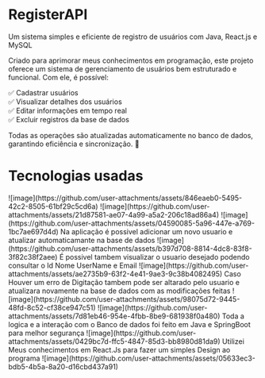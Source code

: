 # RegisterAPI
Um sistema simples e eficiente de registro de usuários com Java, React.js e MySQL

Criado para aprimorar meus conhecimentos em programação, este projeto oferece um sistema de gerenciamento de usuários bem estruturado e funcional. Com ele, é possível:

✅ Cadastrar usuários<br>
✅ Visualizar detalhes dos usuários<br>
✅ Editar informações em tempo real<br>
✅ Excluir registros da base de dados<br>

Todas as operações são atualizadas automaticamente no banco de dados, garantindo eficiência e sincronização. 🚀
<h1>Tecnologias usadas</h1>
![image](https://github.com/user-attachments/assets/846eaeb0-5495-42c2-8505-61bf29c5cd6a)
![image](https://github.com/user-attachments/assets/21d87581-ae07-4a99-a5a2-206c18ad86a4)
![image](https://github.com/user-attachments/assets/04590085-5a96-447e-a769-1bc7ae697d4d)
Na aplicação é possivel adicionar um novo usuario e atualizar automaticamante na base de dados
![image](https://github.com/user-attachments/assets/b397d708-8814-4dc8-83f8-3f82c38f2aee)
É possivel tambem visualizar o usuario desejado podendo consultar o Id Nome UserName e Email
![image](https://github.com/user-attachments/assets/ae2735b9-63f2-4e41-9ae3-9c38b4082495)
Caso Houver um erro de Digitação tambem pode ser altarado pelo usuario e atualizara novamente na base de dados com as modificações feitas
![image](https://github.com/user-attachments/assets/98075d72-9445-48fd-8c52-cf38ce947c51)
![image](https://github.com/user-attachments/assets/7d81eb46-954e-4fbb-8be9-681938f0a480)
Toda a logica e a interação com o Banco de dados foi feito em Java e SpringBoot para melhor segurança
![image](https://github.com/user-attachments/assets/0429bc7d-ffc5-4847-85d3-bb8980d81da9)
Utilizei Meus conhecimentos em React.Js para fazer um simples Design ao programa
![image](https://github.com/user-attachments/assets/05633ec3-bdb5-4b5a-8a20-d16cbd437a91)





